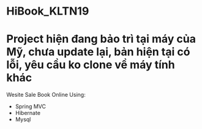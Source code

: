 # HiBook_KLTN19
# Project hiện đang bảo trì tại máy của Mỹ, chưa update lại, bản hiện tại có lỗi, yêu cầu ko clone về máy tính khác
Wesite Sale Book Online
Using:
- Spring MVC
- Hibernate
- Mysql
